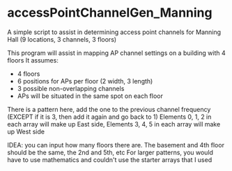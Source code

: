 # accessPointChannelGen_Manning
A simple script to assist in determining access point channels for Manning Hall (9 locations, 3 channels, 3 floors)

This program will assist in mapping AP channel settings on a building with 4 floors
It assumes:
- 4 floors
- 6 positions for APs per floor (2 width, 3 length)
- 3 possible non-overlapping channels 
- APs will be situated in the same spot on each floor 

There is a pattern here, add the one to the previous channel frequency (EXCEPT if it is 3, then add it again and go back to 1)
Elements 0, 1, 2 in each array will make up East side,
Elements 3, 4, 5 in each array will make up West side

IDEA: you can input how many floors there are. The basement and 4th floor should be the same, the 2nd and 5th, etc
    For larger patterns, you would have to use mathematics and couldn't use the starter arrays that I used
